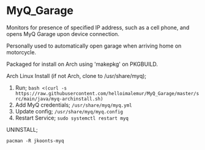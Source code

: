 # MyQ_Garage
Monitors for presence of specified IP address, such as a cell phone, and opens MyQ Garage upon device connection.

Personally used to automatically open garage when arriving home on motorcycle.

Packaged for install on Arch using 'makepkg' on PKGBUILD.


Arch Linux Install (if not Arch, clone to /usr/share/myq);

1. Run; ```bash <(curl -s https://raw.githubusercontent.com/helloimalemur/MyQ_Garage/master/src/main/java/myq-archinstall.sh)```
2. Add MyQ credentials; ```/usr/share/myq/myq.yml```
2. Update config; ```/usr/share/myq/myq.config```
2. Restart Service; ```sudo systemctl restart myq```

UNINSTALL;

```pacman -R jkoonts-myq```
